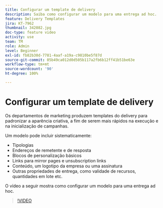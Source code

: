 ```yaml
---
title: Configurar um template de delivery
description: Saiba como configurar um modelo para uma entrega ad hoc.
feature: Delivery Templates
jira: KT-7962
thumbnail: 342082.jpg
doc-type: feature video
activity: use
team: TM
role: Admin
level: Beginner
exl-id: fb82b30d-7781-4aaf-a19a-c9810be5f87d
source-git-commit: 05b49ca012d0d505b117a2fb6b12ff41b51be63e
workflow-type: tm+mt
source-wordcount: '90'
ht-degree: 100%

---
```


# Configurar um template de delivery

Os departamentos de marketing produzem templates do delivery para padronizar a aparência criativa, a fim de serem mais rápidos na execução e na inicialização de campanhas.

Um modelo pode incluir sistematicamente:

* Tipologias
* Endereços de remetente e de resposta
* Blocos de personalização básicos
* Links para mirror pages e unsubscription links
* Conteúdo, um logotipo da empresa ou uma assinatura
* Outras propriedades de entrega, como validade de recursos, quantidades em lote etc.

O vídeo a seguir mostra como configurar um modelo para uma entrega ad hoc.

>[!VIDEO](https://video.tv.adobe.com/v/342082?quality=12&learn=on)
